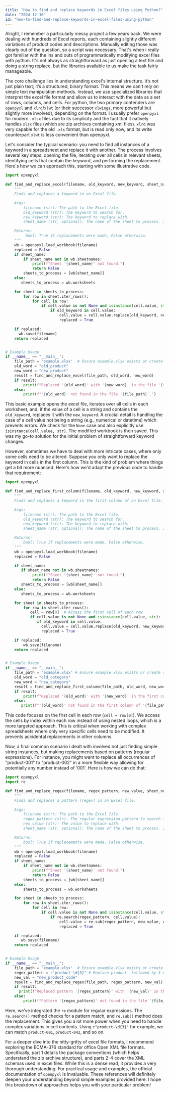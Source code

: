 ```yaml
---
title: "How to find and replace keywords in Excel files using Python?"
date: "2024-12-16"
id: "how-to-find-and-replace-keywords-in-excel-files-using-python"
---
```


Alright,  I remember a particularly messy project a few years back. We were dealing with hundreds of Excel reports, each containing slightly different variations of product codes and descriptions. Manually editing those was clearly out of the question, so a script was necessary. That's when i really got familiar with the ins and outs of programmatically modifying excel files with python. It's not always as straightforward as just opening a text file and doing a string replace, but the libraries available to us make the task fairly manageable.

The core challenge lies in understanding excel's internal structure. It’s not just plain text; it’s a structured, binary format. This means we can't rely on simple text manipulation methods. Instead, we use specialized libraries that interpret the excel file format and allow us to interact with the data as a set of rows, columns, and cells. For python, the two primary contenders are `openpyxl` and `xlrd`/`xlwt` (or their successor `xlwings`, more powerful but slightly more involved), depending on the format. I usually prefer `openpyxl` for modern `.xlsx` files due to its simplicity and the fact that it natively handles `xlsx` files (which are zip archives containing xml files). `xlrd` was very capable for the old `.xls` format, but is read only now, and its write counterpart `xlwt` is less convenient than openpyxl.

Let's consider the typical scenario: you need to find all instances of a keyword in a spreadsheet and replace it with another. The process involves several key steps: opening the file, iterating over all cells in relevant sheets, identifying cells that contain the keyword, and performing the replacement. Here's how we can approach this, starting with some illustrative code.

```python
import openpyxl

def find_and_replace_excel(filename, old_keyword, new_keyword, sheet_name=None):
    """
    Finds and replaces a keyword in an Excel file.

    Args:
        filename (str): The path to the Excel file.
        old_keyword (str): The keyword to search for.
        new_keyword (str): The keyword to replace with.
        sheet_name (str, optional): The name of the sheet to process. If None, all sheets are processed.

    Returns:
         bool: True if replacements were made, False otherwise.
    """
    wb = openpyxl.load_workbook(filename)
    replaced = False
    if sheet_name:
        if sheet_name not in wb.sheetnames:
            print(f"Sheet '{sheet_name}' not found.")
            return False
        sheets_to_process = [wb[sheet_name]]
    else:
       sheets_to_process = wb.worksheets

    for sheet in sheets_to_process:
        for row in sheet.iter_rows():
            for cell in row:
                if cell.value is not None and isinstance(cell.value, str):
                    if old_keyword in cell.value:
                        cell.value = cell.value.replace(old_keyword, new_keyword)
                        replaced = True

    if replaced:
      wb.save(filename)
    return replaced


# Example Usage
if __name__ == "__main__":
    file_path = 'example.xlsx'  # Ensure example.xlsx exists or create a dummy one for testing
    old_word = "old_product"
    new_word = "new_product"
    result = find_and_replace_excel(file_path, old_word, new_word)
    if result:
        print(f"Replaced '{old_word}' with '{new_word}' in the file '{file_path}'.")
    else:
        print(f"'{old_word}' not found in the file '{file_path}'.")
```

This basic example opens the excel file, iterates over all cells in each worksheet, and, if the value of a cell is a string and contains the `old_keyword`, replaces it with the `new_keyword`. A crucial detail is handling the case of a cell value not being a string (e.g., numerical or datetime) which prevents errors. We check for the `None` case and also explicitly use `isinstance(cell.value, str)`. The modified workbook is then saved. This was my go-to solution for the initial problem of straightforward keyword changes.

However, sometimes we have to deal with more intricate cases, where only some cells need to be altered. Suppose you only want to replace the keyword in cells in the first column. This is the kind of problem where things get a bit more nuanced. Here's how we'd adapt the previous code to handle that requirement:

```python
import openpyxl

def find_and_replace_first_column(filename, old_keyword, new_keyword, sheet_name=None):
    """
    Finds and replaces a keyword in the first column of an Excel file.

    Args:
        filename (str): The path to the Excel file.
        old_keyword (str): The keyword to search for.
        new_keyword (str): The keyword to replace with.
        sheet_name (str, optional): The name of the sheet to process. If None, all sheets are processed.

    Returns:
        bool: True if replacements were made, False otherwise.
    """
    wb = openpyxl.load_workbook(filename)
    replaced = False

    if sheet_name:
       if sheet_name not in wb.sheetnames:
            print(f"Sheet '{sheet_name}' not found.")
            return False
       sheets_to_process = [wb[sheet_name]]
    else:
       sheets_to_process = wb.worksheets

    for sheet in sheets_to_process:
        for row in sheet.iter_rows():
           cell = row[0]  # Access the first cell of each row
           if cell.value is not None and isinstance(cell.value, str):
              if old_keyword in cell.value:
                cell.value = cell.value.replace(old_keyword, new_keyword)
                replaced = True

    if replaced:
        wb.save(filename)
    return replaced


# Example Usage
if __name__ == "__main__":
    file_path = 'example.xlsx' # Ensure example.xlsx exists or create a dummy one for testing
    old_word = "old_category"
    new_word = "new_category"
    result = find_and_replace_first_column(file_path, old_word, new_word)
    if result:
        print(f"Replaced '{old_word}' with '{new_word}' in the first column of '{file_path}'.")
    else:
       print(f"'{old_word}' not found in the first column of '{file_path}'.")

```

This code focuses on the first cell in each row (`cell = row[0]`). We access the cells by index within each row instead of using nested loops, which is a more targeted approach. This is critical when working with complex spreadsheets where only very specific cells need to be modified. It prevents accidental replacements in other columns.

Now, a final common scenario i dealt with involved not just finding simple string instances, but making replacements based on patterns (regular expressions). For instance, you might want to replace all occurrences of "product-001" to "product-002" in a more flexible way allowing for potentially any number instead of '001'. Here is how we can do that:

```python
import openpyxl
import re

def find_and_replace_regex(filename, regex_pattern, new_value, sheet_name=None):
    """
    Finds and replaces a pattern (regex) in an Excel file.

    Args:
        filename (str): The path to the Excel file.
        regex_pattern (str): The regular expression pattern to search for.
        new_value (str): The value to replace with.
        sheet_name (str, optional): The name of the sheet to process. If None, all sheets are processed.

    Returns:
        bool: True if replacements were made, False otherwise.
    """
    wb = openpyxl.load_workbook(filename)
    replaced = False
    if sheet_name:
        if sheet_name not in wb.sheetnames:
            print(f"Sheet '{sheet_name}' not found.")
            return False
        sheets_to_process = [wb[sheet_name]]
    else:
        sheets_to_process = wb.worksheets

    for sheet in sheets_to_process:
        for row in sheet.iter_rows():
            for cell in row:
                if cell.value is not None and isinstance(cell.value, str):
                    if re.search(regex_pattern, cell.value):
                        cell.value = re.sub(regex_pattern, new_value, cell.value)
                        replaced = True

    if replaced:
       wb.save(filename)
    return replaced


# Example Usage
if __name__ == "__main__":
    file_path = 'example.xlsx'  # Ensure example.xlsx exists or create a dummy one for testing
    regex_pattern = r"product-\d{3}" # Replace product- followed by 3 digits
    new_val = "new_product_code"
    result = find_and_replace_regex(file_path, regex_pattern, new_val)
    if result:
      print(f"Replaced pattern '{regex_pattern}' with '{new_val}' in the file '{file_path}'.")
    else:
        print(f"Pattern '{regex_pattern}' not found in the file '{file_path}'.")
```

Here, we’ve integrated the `re` module for regular expressions. The `re.search()` method checks for a pattern match, and `re.sub()` method does the replacement. This gives you a lot more power when you need to handle complex variations in cell contents. Using `r"product-\d{3}"` for example, we can match `product-001`, `product-042`, and so on.

For a deeper dive into the nitty-gritty of excel file formats, I recommend exploring the ECMA-376 standard for office Open XML file formats. Specifically, part 1 details the package conventions (which helps understand the zip archive structure), and parts 2-4 cover the XML schemas used in excel files. While this is a dense read, it provides a very thorough understanding. For practical usage and examples, the official documentation of `openpyxl` is invaluable. These references will definitely deepen your understanding beyond simple examples provided here. I hope this breakdown of approaches helps you with your particular problem!
